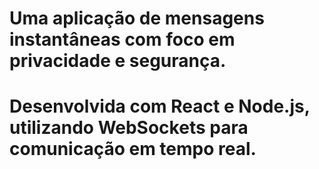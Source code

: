 # Uma aplicação de mensagens instantâneas com foco em privacidade e segurança. 
# Desenvolvida com React e Node.js, utilizando WebSockets para comunicação em tempo real.
